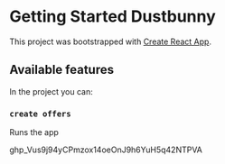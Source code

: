 # Getting Started Dustbunny

This project was bootstrapped with [Create React App](https://github.com/facebook/create-react-app).

## Available features

In the project you can:

### `create offers`

Runs the app 

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
